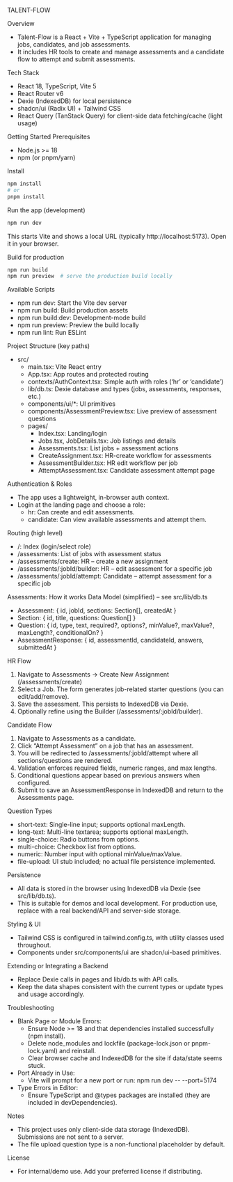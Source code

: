 TALENT-FLOW

Overview
- Talent-Flow is a React + Vite + TypeScript application for managing jobs, candidates, and job assessments.
- It includes HR tools to create and manage assessments and a candidate flow to attempt and submit assessments.

Tech Stack
- React 18, TypeScript, Vite 5
- React Router v6
- Dexie (IndexedDB) for local persistence
- shadcn/ui (Radix UI) + Tailwind CSS
- React Query (TanStack Query) for client-side data fetching/cache (light usage)

Getting Started
Prerequisites
- Node.js >= 18
- npm (or pnpm/yarn)

Install
```bash
npm install
# or
pnpm install
```

Run the app (development)
```bash
npm run dev
```
This starts Vite and shows a local URL (typically http://localhost:5173). Open it in your browser.

Build for production
```bash
npm run build
npm run preview  # serve the production build locally
```

Available Scripts
- npm run dev: Start the Vite dev server
- npm run build: Build production assets
- npm run build:dev: Development-mode build
- npm run preview: Preview the build locally
- npm run lint: Run ESLint

Project Structure (key paths)
- src/
  - main.tsx: Vite React entry
  - App.tsx: App routes and protected routing
  - contexts/AuthContext.tsx: Simple auth with roles (‘hr’ or ‘candidate’)
  - lib/db.ts: Dexie database and types (jobs, assessments, responses, etc.)
  - components/ui/*: UI primitives
  - components/AssessmentPreview.tsx: Live preview of assessment questions
  - pages/
    - Index.tsx: Landing/login
    - Jobs.tsx, JobDetails.tsx: Job listings and details
    - Assessments.tsx: List jobs + assessment actions
    - CreateAssignment.tsx: HR-create workflow for assessments
    - AssessmentBuilder.tsx: HR edit workflow per job
    - AttemptAssessment.tsx: Candidate assessment attempt page

Authentication & Roles
- The app uses a lightweight, in-browser auth context.
- Login at the landing page and choose a role:
  - hr: Can create and edit assessments.
  - candidate: Can view available assessments and attempt them.

Routing (high level)
- /: Index (login/select role)
- /assessments: List of jobs with assessment status
- /assessments/create: HR – create a new assignment
- /assessments/:jobId/builder: HR – edit assessment for a specific job
- /assessments/:jobId/attempt: Candidate – attempt assessment for a specific job

Assessments: How it works
Data Model (simplified) – see src/lib/db.ts
- Assessment: { id, jobId, sections: Section[], createdAt }
- Section: { id, title, questions: Question[] }
- Question: { id, type, text, required?, options?, minValue?, maxValue?, maxLength?, conditionalOn? }
- AssessmentResponse: { id, assessmentId, candidateId, answers, submittedAt }

HR Flow
1) Navigate to Assessments → Create New Assignment (/assessments/create)
2) Select a Job. The form generates job-related starter questions (you can edit/add/remove).
3) Save the assessment. This persists to IndexedDB via Dexie.
4) Optionally refine using the Builder (/assessments/:jobId/builder).

Candidate Flow
1) Navigate to Assessments as a candidate.
2) Click “Attempt Assessment” on a job that has an assessment.
3) You will be redirected to /assessments/:jobId/attempt where all sections/questions are rendered.
4) Validation enforces required fields, numeric ranges, and max lengths.
5) Conditional questions appear based on previous answers when configured.
6) Submit to save an AssessmentResponse in IndexedDB and return to the Assessments page.

Question Types
- short-text: Single-line input; supports optional maxLength.
- long-text: Multi-line textarea; supports optional maxLength.
- single-choice: Radio buttons from options.
- multi-choice: Checkbox list from options.
- numeric: Number input with optional minValue/maxValue.
- file-upload: UI stub included; no actual file persistence implemented.

Persistence
- All data is stored in the browser using IndexedDB via Dexie (see src/lib/db.ts).
- This is suitable for demos and local development. For production use, replace with a real backend/API and server-side storage.

Styling & UI
- Tailwind CSS is configured in tailwind.config.ts, with utility classes used throughout.
- Components under src/components/ui are shadcn/ui-based primitives.

Extending or Integrating a Backend
- Replace Dexie calls in pages and lib/db.ts with API calls.
- Keep the data shapes consistent with the current types or update types and usage accordingly.

Troubleshooting
- Blank Page or Module Errors:
  - Ensure Node >= 18 and that dependencies installed successfully (npm install).
  - Delete node_modules and lockfile (package-lock.json or pnpm-lock.yaml) and reinstall.
  - Clear browser cache and IndexedDB for the site if data/state seems stuck.
- Port Already in Use:
  - Vite will prompt for a new port or run: npm run dev -- --port=5174
- Type Errors in Editor:
  - Ensure TypeScript and @types packages are installed (they are included in devDependencies).

Notes
- This project uses only client-side data storage (IndexedDB). Submissions are not sent to a server.
- The file upload question type is a non-functional placeholder by default.

License
- For internal/demo use. Add your preferred license if distributing.
